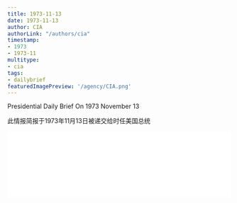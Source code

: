 ```yaml
---
title: 1973-11-13
date: 1973-11-13
author: CIA 
authorLink: "/authors/cia"
timestamp: 
- 1973
- 1973-11
multitype: 
- cia
tags: 
- dailybrief
featuredImagePreview: '/agency/CIA.png'
---
```



Presidential Daily Brief On 1973 November 13

此情报简报于1973年11月13日被递交给时任美国总统

<!--more-->





<div id="over" style="width:100%; overflow:hidden"> <iframe id="sFrame" name="sFrame" frameborder="no" border="0"  allowfullscreen marginwidth="0" scrolling="no" src = " /CIA/1973-11-13.html "  style = " position:absulute; width: 806px; top: 300;" > </iframe> </div>